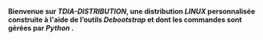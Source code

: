 **Bienvenue sur _TDIA-DISTRIBUTION_, une distribution _LINUX_ personnalisée construite à l'aide de l’outils _Debootstrap_ et dont les commandes sont gérées par _Python_ .**
